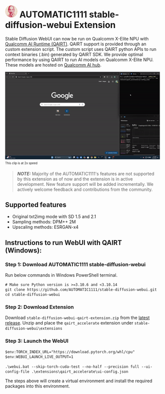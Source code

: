 
# <img src="docs\resources\main_icon.png" alt="drawing" style="width:40px;border-radius: 50%;"/> AUTOMATIC1111 stable-diffusion-webui Extension

Stable Diffusion WebUI can now be run on Qualcomm X-Elite NPU with [Qualcomm AI Runtime (QAIRT)](https://www.qualcomm.com/developer/software/qualcomm-ai-engine-direct-sdk). QAIRT support is provided through an custom extension script. The custom script uses QAIRT python APIs to run context binaries (.bin) generated by QAIRT SDK. We provide optimal performance by using QAIRT to run AI models on Qualcomm X-Elite NPU. These models are hosted on [Qualcomm AI hub](https://aihub.qualcomm.com/compute/models/stable_diffusion_v1_5_quantized?searchTerm=stable).

![sd1_5](docs/resources/qairt.gif)
<sub><sup>This clip is at 2x speed</sup></sup>


> **_NOTE:_**  Majority of the AUTOMATIC1111's features are not supported by this extension as of now and the extension is in active development. New feature support will be added incrementally. We actively welcome feedback and contributions from the community.

## Supported features

* Original txt2img mode with SD 1.5 and 2.1
* Sampling methods: DPM++ 2M
* Upscaling methods: ESRGAN-x4

## Instructions to run WebUI with QAIRT (Windows):

### Step 1: Download AUTOMATIC1111 stable-diffusion-webui
Run below commands in Windows PowerShell terminal.

```
# Make sure Python version is >=3.10.6 and <3.10.14
git clone https://github.com/AUTOMATIC1111/stable-diffusion-webui.git
cd stable-diffusion-webui
```

### Step 2: Download Extension
Download `stable-diffusion-webui-qairt-extension.zip` from the [latest release](https://github.com/quic/wos-ai-plugins/releases/tag/v1.0-automatic1111-webui).
Unzip and place the `qairt_accelerate` extension under `stable-diffusion-webui\extensions`

### Step 3: Launch the WebUI

```
$env:TORCH_INDEX_URL="https://download.pytorch.org/whl/cpu"
$env:WEBUI_LAUNCH_LIVE_OUTPUT=1

.\webui.bat --skip-torch-cuda-test --no-half --precision full --ui-config-file .\extensions\qairt_accelerate\ui-config.json
```

The steps above will create a virtual environment and install the required packages into this environment.
